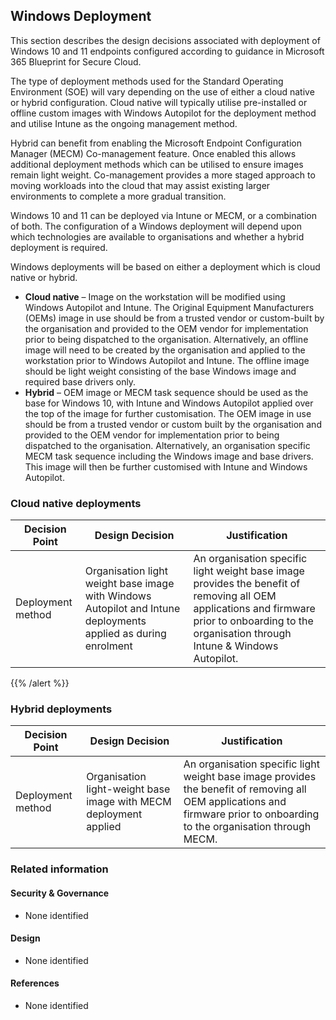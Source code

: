 Windows Deployment
---

This section describes the design decisions associated with deployment of Windows 10 and 11 endpoints configured according to guidance in Microsoft 365 Blueprint for Secure Cloud.

The type of deployment methods used for the Standard Operating Environment (SOE) will vary depending on the use of either a cloud native or hybrid configuration. Cloud native will typically utilise pre-installed or offline custom images with Windows Autopilot for the deployment method and utilise Intune as the ongoing management method.

Hybrid can benefit from enabling the Microsoft Endpoint Configuration Manager (MECM) Co-management feature. Once enabled this allows additional deployment methods which can be utilised to ensure images remain light weight. Co-management provides a more staged approach to moving workloads into the cloud that may assist existing larger environments to complete a more gradual transition.

Windows 10 and 11 can be deployed via Intune or MECM, or a combination of both. The configuration of a Windows deployment will depend upon which technologies are available to organisations and whether a hybrid deployment is required.

Windows deployments will be based on either a deployment which is cloud native or hybrid.

* **Cloud native** – Image on the workstation will be modified using Windows Autopilot and Intune. The Original Equipment Manufacturers (OEMs) image in use should be from a trusted vendor or custom-built by the organisation and provided to the OEM vendor for implementation prior to being dispatched to the organisation. Alternatively, an offline image will need to be created by the organisation and applied to the workstation prior to Windows Autopilot and Intune. The offline image should be light weight consisting of the base Windows image and required base drivers only.
* **Hybrid** – OEM image or MECM task sequence should be used as the base for Windows 10, with Intune and Windows Autopilot applied over the top of the image for further customisation. The OEM image in use should be from a trusted vendor or custom built by the organisation and provided to the OEM vendor for implementation prior to being dispatched to the organisation. Alternatively, an organisation specific MECM task sequence including the Windows image and base drivers. This image will then be further customised with Intune and Windows Autopilot.

### Cloud native deployments

| Decision Point    | Design Decision                                                                                                | Justification                                                                                                                                                                                   |
|-------------------|----------------------------------------------------------------------------------------------------------------|-------------------------------------------------------------------------------------------------------------------------------------------------------------------------------------------------|
| Deployment method | Organisation light weight base image with Windows Autopilot and Intune deployments applied as during enrolment | An organisation specific light weight base image provides the benefit of removing all OEM applications and firmware prior to onboarding to the organisation through Intune & Windows Autopilot. |

{{% /alert %}}

### Hybrid deployments

| Decision Point    | Design Decision                                                   | Justification                                                                                                                                                             |
|-------------------|-------------------------------------------------------------------|---------------------------------------------------------------------------------------------------------------------------------------------------------------------------|
| Deployment method | Organisation light-weight base image with MECM deployment applied | An organisation specific light weight base image provides the benefit of removing all OEM applications and firmware prior to onboarding to the organisation through MECM. |

### Related information

#### Security & Governance

* None identified

#### Design

* None identified

#### References

* None identified
